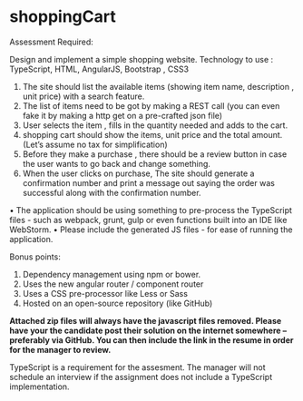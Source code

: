 # shoppingCart

Assessment Required: 

Design and implement a simple shopping website.
Technology to use : TypeScript, HTML, AngularJS, Bootstrap , CSS3

1.	The site should list the available items (showing item name, description , unit price) with a search feature.
2.	The list of items need to be got by making a REST call (you can even fake it by making a http get on a pre-crafted json file)
3.	User selects the item , fills in the quantity needed and adds to the cart.
4.	shopping cart should show the items, unit price and the total amount.(Let’s assume no tax for simplification) 
5.	Before they make a purchase , there should be a review button in case the user wants to go back and change something. 
6.	When the user clicks on purchase, The site should generate a confirmation number and print a message out saying the order was successful along with the confirmation number.

•	The application should be using something to pre-process the TypeScript files - such as webpack, grunt, gulp or even functions built into an IDE like WebStorm.
•	Please include the generated JS files - for ease of running the application.

Bonus points:

1. Dependency management using npm or bower.
2. Uses the new angular router / component router
3. Uses a CSS pre-processor like Less or Sass
4. Hosted on an open-source repository (like GitHub)

**Attached zip files will always have the javascript files removed. Please have your the candidate post their solution on the internet somewhere – preferably via GitHub. You can then include the link in the resume in order for the manager to review.**

TypeScript is a requirement for the assesment. The manager will not schedule an interview if the assignment does not include a TypeScript implementation.

